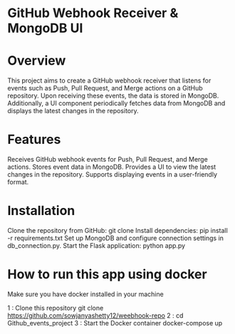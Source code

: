 # GitHub Webhook Receiver & MongoDB UI
# Overview
This project aims to create a GitHub webhook receiver that listens for events such as Push, Pull Request, and Merge actions on a GitHub repository. Upon receiving these events, the data is stored in MongoDB. Additionally, a UI component periodically fetches data from MongoDB and displays the latest changes in the repository.

# Features
Receives GitHub webhook events for Push, Pull Request, and Merge actions.
Stores event data in MongoDB.
Provides a UI to view the latest changes in the repository.
Supports displaying events in a user-friendly format.

# Installation
Clone the repository from GitHub: git clone <repository-url>
Install dependencies: pip install -r requirements.txt
Set up MongoDB and configure connection settings in db_connection.py.
Start the Flask application: python app.py


# How to run this app using docker
Make sure you have docker installed in your machine

1 : Clone this repository
    git clone https://github.com/sowjanyashetty12/weebhook-repo
2 : cd Github_events_project
3 : Start the Docker container
    docker-compose up 
